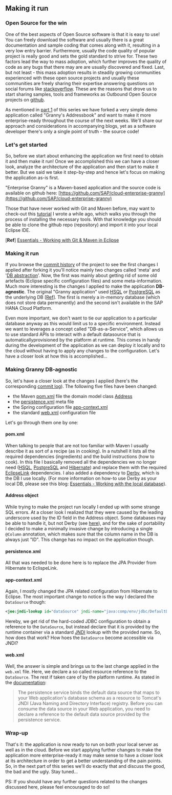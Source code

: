 ## Making it run

### Open Source for the win

One of the best aspects of Open Source software is that it is easy to use! You can freely download the software and usually there is a great documentation and sample coding that comes along with it, resulting in a very low entry barrier. Furthermore, usually the code quality of popular project is really good and sets the gold standard to strive for. These two factors lead the way to mass adoption, which further improves the quality of code as any bugs that there may are are usually discovered and fixed. Last, but not least - this mass adoption results in steadily growing communities experienced with these open source projects and usually these communities are freely sharing their expertise answering questions on social forums like [stackoverflow](http://stackoverflow.com/). These are the reasons that drove us to start sharing samples, tools and frameworks as Outbound Open Source projects on [github](http://sap.github.io/).

As mentioned in [part 1](/01.md) of this series we have forked a very simple demo application called "Granny's Addressbook" and want to make it more enterprise-ready throughout the course of the next weeks. We'll share our approach and considerations in accompanying blogs, yet as a software developer there's only a single point of truth - the source code!

### Let's get started

So, before we start about enhancing the application we first need to obtain it and then make it run! Once we accomplished this we can have a closer look, analyze the architecture of the application and then start to make it better. But we said we take it step-by-step and hence let's focus on making the application as-is first.

"Enterprise Granny" is a Maven-based application and the source code is available on github here: [https://github.com/SAP/cloud-enterprise-granny](https://github.com/SAP/cloud-enterprise-granny)

Those that have never worked with Git and Maven before, may want to check-out this [tutorial](http://scn.sap.com/community/developer-center/cloud-platform/blog/2012/11/02/essentials--working-with-git-maven-in-eclipse) I wrote a while ago, which walks you through the process of installing the necessary tools. With that knowledge you should be able to clone the github repo (repository) and import it into your local Eclipse IDE.

[**Ref**] [Essentials - Working with Git &amp; Maven in Eclipse](http://scn.sap.com/community/developer-center/cloud-platform/blog/2012/11/02/essentials--working-with-git-maven-in-eclipse)

### Making it run

If you browse the [commit history](https://github.com/SAP/cloud-enterprise-granny/commits/master) of the project to see the first changes I applied after forking it you'll notice mainly two changes called 'meta' and '[DB abstraction](https://github.com/SAP/cloud-enterprise-granny/commit/7f7ca0ae1f04539428d7afead0d7676b673b8fcd)'. Now, the first was mainly about getting rid of some old artefacts (Eclipse specific configuration files) and some meta-information. Much more interesting is the changes I applied to make the application **DB-agnostic**. The original "Granny application" used [HSQL](http://hsqldb.org/) or [PostgreSQL](http://www.postgresql.org/) as the underlying DB [[Ref](https://github.com/osintegrators/JavaSpringGranny/blob/master/src/main/resources/META-INF/persistence.xml)]. The first is merely a in-memory database (which does not store data permanently) and the second isn't available in the SAP HANA Cloud Platform.

Even more important, we don't want to tie our application to a particular database anyway as this would limit us to a specific environment. Instead we want to leverages a concept called "DB-as-a-Service", which allows us to use standard APIs to interact with a default datasource that is automaticallyprovisioned by the platform at runtime. This comes in handy during the development of the application as we can deploy it locally and to the cloud without having to apply any changes to the configuration. Let's have a closer look at how this is accomplished...

### Making Granny DB-agnostic

So, let's have a closer look at the changes I applied (here's the corresponding [commit log](https://github.com/SAP/cloud-enterprise-granny/commit/7f7ca0ae1f04539428d7afead0d7676b673b8fcd)). The following five files have been changed:

*   the Maven [pom.xml](https://github.com/SAP/cloud-enterprise-granny/blob/7f7ca0ae1f04539428d7afead0d7676b673b8fcd/pom.xml) file the domain model class [Address](https://github.com/SAP/cloud-enterprise-granny/blob/7f7ca0ae1f04539428d7afead0d7676b673b8fcd/src/main/java/com/osintegrators/example/Address.java)
*   the [persistence.xml](https://github.com/SAP/cloud-enterprise-granny/blob/7f7ca0ae1f04539428d7afead0d7676b673b8fcd/src/main/resources/META-INF/persistence.xml) meta file
*   the Spring configuration file [app-context.xml](https://github.com/SAP/cloud-enterprise-granny/blob/7f7ca0ae1f04539428d7afead0d7676b673b8fcd/src/main/resources/META-INF/spring/app-context.xml)
*   the standard [web.xml](https://github.com/SAP/cloud-enterprise-granny/blob/7f7ca0ae1f04539428d7afead0d7676b673b8fcd/src/main/webapp/WEB-INF/web.xml) configuration file

Let's go through them one by one:

#### pom.xml

When talking to people that are not too familiar with Maven I usually describe it as sort of a recipe (as in cooking). In a nutshell it lists all the required dependencies (ingredients) and the build instructions (how to cook). In this file I basically removed all the dependencies we no longer need ([HSQL](http://hsqldb.org/), [PostgreSQL](http://www.postgresql.org/) and [Hibernate](http://www.hibernate.org/)) and replace them with the required [EclipseLink](http://www.eclipse.org/eclipselink/) dependencies. I also added a dependency to [Derby](http://db.apache.org/derby/), which is the DB I use locally. (For more information on how-to use Derby as your local DB, please see this blog: [Essentials - Working with the local database](javascript:; "true")).

#### Address object

While trying to make the project run locally I ended up with some strange SQL errors. At a closer look I realized that they were caused by the leading underscore used by the ID field in the Address object. Some databases may be able to handle it, but not Derby (see [here](http://db.apache.org/derby/docs/10.1/ref/crefsqlj1003454.html)), and for the sake of portability I decided to make a minimally invasive change by introducing a single `@Column` annotation, which makes sure that the column name in the DB is always just "ID". This change has no impact on the application though.

#### persistence.xml

All that was needed to be done here is to replace the JPA Provider from Hibernate to EclispeLink.

#### app-context.xml

Again, I mostly changed the JPA related configuration from Hibernate to Eclipse. The most important change to notice is the way I declared the `DataSource` though:

```xml
<jee:jndi-lookup id="dataSource" jndi-name="java:comp/env/jdbc/DefaultDB" />
```

Hereby, we get rid of the hard-coded JDBC configuration to obtain a reference to the `DataSource`, but instead declare that it is provided by the runtime container via a standard [JNDI](http://docs.oracle.com/javase/jndi/tutorial/) lookup with the provided name. So, how does that work? How hoes the `DataSource` become accessible via JNDI?

#### web.xml

Well, the answer is simple and brings us to the last change applied in the `web.xml` file. Here, we declare a so called resource reference to the `DataSource`. The rest if taken care of by the platform runtime. As stated in the [documentation](https://help.hana.ondemand.com/help/frameset.htm?e5d46793bb5710148c05ee3ad01abd39.html):

> The persistence service binds the default data source that maps to your Web application's database schema as a resource to Tomcat's JNDI (Java Naming and Directory Interface) registry. Before you can consume the data source in your Web application, you need to declare a reference to the default data source provided by the persistence service.

### Wrap-up

That's it: the application is now ready to run on both your local server as well as in the cloud. Before we start applying further changes to make the application more enterprise-ready it may make sense to have a closer look at its architecture in order to get a better understanding of the pain points. So, in the next part of this series we'll do exactly that and discuss the good, the bad and the ugly. Stay tuned...

PS: If you should have any further questions related to the changes discussed here, please feel encouraged to do so!
